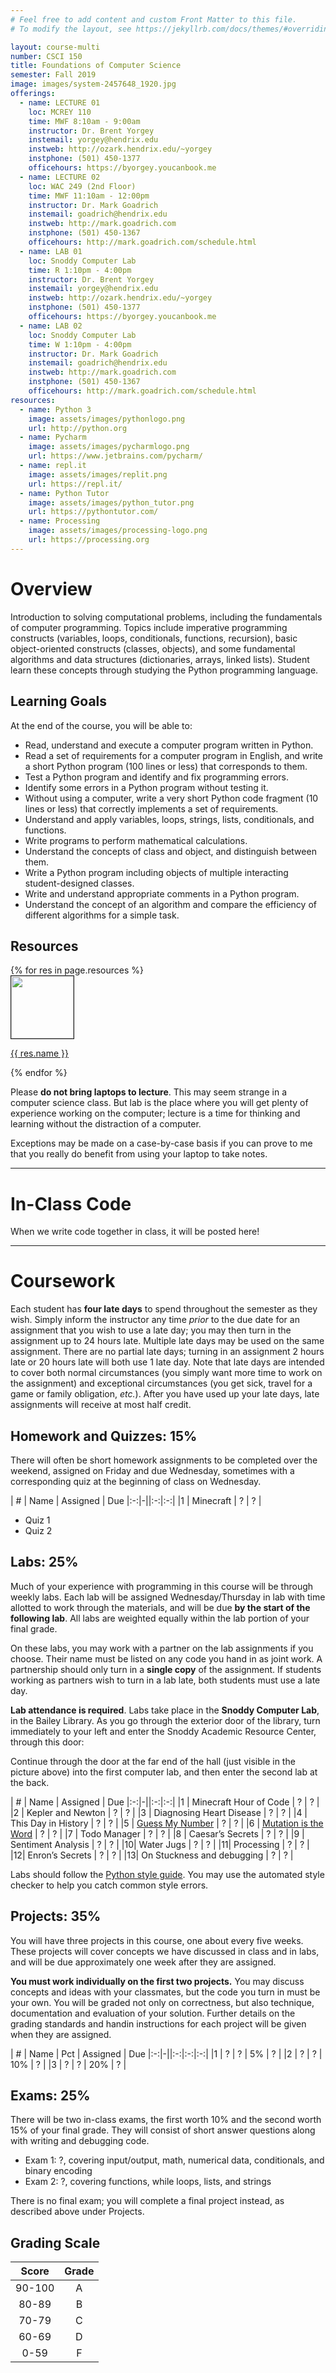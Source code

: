 ```yaml
---
# Feel free to add content and custom Front Matter to this file.
# To modify the layout, see https://jekyllrb.com/docs/themes/#overriding-theme-defaults

layout: course-multi
number: CSCI 150
title: Foundations of Computer Science
semester: Fall 2019
image: images/system-2457648_1920.jpg
offerings:
  - name: LECTURE 01
    loc: MCREY 110
    time: MWF 8:10am - 9:00am
    instructor: Dr. Brent Yorgey
    instemail: yorgey@hendrix.edu
    instweb: http://ozark.hendrix.edu/~yorgey
    instphone: (501) 450-1377
    officehours: https://byorgey.youcanbook.me
  - name: LECTURE 02
    loc: WAC 249 (2nd Floor)
    time: MWF 11:10am - 12:00pm
    instructor: Dr. Mark Goadrich
    instemail: goadrich@hendrix.edu
    instweb: http://mark.goadrich.com
    instphone: (501) 450-1367
    officehours: http://mark.goadrich.com/schedule.html
  - name: LAB 01
    loc: Snoddy Computer Lab
    time: R 1:10pm - 4:00pm
    instructor: Dr. Brent Yorgey
    instemail: yorgey@hendrix.edu
    instweb: http://ozark.hendrix.edu/~yorgey
    instphone: (501) 450-1377
    officehours: https://byorgey.youcanbook.me
  - name: LAB 02
    loc: Snoddy Computer Lab
    time: W 1:10pm - 4:00pm
    instructor: Dr. Mark Goadrich
    instemail: goadrich@hendrix.edu
    instweb: http://mark.goadrich.com
    instphone: (501) 450-1367
    officehours: http://mark.goadrich.com/schedule.html
resources:
  - name: Python 3
    image: assets/images/pythonlogo.png
    url: http://python.org
  - name: Pycharm
    image: assets/images/pycharmlogo.png
    url: https://www.jetbrains.com/pycharm/
  - name: repl.it
    image: assets/images/replit.png
    url: https://repl.it/
  - name: Python Tutor
    image: assets/images/python_tutor.png
    url: https://pythontutor.com/
  - name: Processing
    image: assets/images/processing-logo.png
    url: https://processing.org
---
```


# <a name="description">Overview</a>

Introduction to solving computational problems, including the fundamentals of computer programming. Topics include imperative programming constructs (variables, loops, conditionals, functions, recursion), basic object-oriented constructs (classes, objects), and some fundamental algorithms and data structures (dictionaries, arrays, linked lists). Student learn these concepts through studying the Python programming language.

## <a name="goals">Learning Goals</a>

At the end of the course, you will be able to:

* Read, understand and execute a computer program written in Python.
* Read a set of requirements for a computer program in English, and write a short Python program (100 lines or less) that corresponds to them.
* Test a Python program and identify and fix programming errors.
* Identify some errors in a Python program without testing it.
* Without using a computer, write a very short Python code fragment (10 lines or less) that correctly implements a set of requirements.
* Understand and apply variables, loops, strings, lists, conditionals, and functions.
* Write programs to perform mathematical calculations.
* Understand the concepts of class and object, and distinguish between them.
* Write a Python program including objects of multiple interacting student-designed classes.
* Write and understand appropriate comments in a Python program.
* Understand the concept of an algorithm and compare the efficiency of different algorithms for a simple task.

## <a name="resources">Resources</a>

<div class="row">
{% for res in page.resources %}
<div class="col-md-{{ 12 | divided_by: page.resources.size }}">
<img src="{{site.baseurl}}/{{ res.image }}" height="100" border="1">
<p>
<a href="{{ res.url }}">{{ res.name }}</a><br>
</p>
</div>
{% endfor %}
</div>

Please **do not bring laptops to lecture**. This may seem strange in a computer science class. But lab is the place where you will get plenty of experience working on the computer; lecture is a time for thinking and learning without the distraction of a computer.

Exceptions may be made on a case-by-case basis if you can prove to me that you really do benefit from using your laptop to take notes.

<hr>

# <a name="inclasscode">In-Class Code</a>

When we write code together in class, it will be posted here!

<hr>

# Coursework

Each student has **four late days** to spend throughout the semester as they wish.
Simply inform the instructor any time *prior* to the due date for an assignment
that you wish to use a late day; you may then turn in the assignment up to 24
hours late. Multiple late days may be used on the same assignment. There are no
partial late days; turning in an assignment 2 hours late or 20 hours late will
both use 1 late day. Note that late days are intended to cover both normal
circumstances (you simply want more time to work on the assignment) and
exceptional circumstances (you get sick, travel for a game or family
obligation, *etc.*). After you have used up your late days, late assignments
will receive at most half credit.

## <a name="hwqz">Homework and Quizzes</a>: 15%

There will often be short homework assignments to be completed over the weekend, assigned on Friday and due Wednesday, sometimes with a corresponding quiz at the beginning of class on Wednesday.

| #  | Name | Assigned | Due
|:-:|-||:-:|:-:|
|1 | Minecraft | ? | ? |

* Quiz 1
* Quiz 2

## <a name="labs">Labs</a>: 25%

Much of your experience with programming in this course will be through weekly labs. Each lab will be assigned Wednesday/Thursday in lab with time allotted to work through the materials, and will be due **by the start of the following lab**. All labs are weighted equally within the lab portion of your final grade.

On these labs, you may work with a partner on the lab assignments if you choose. Their name must be listed on any code you hand in as joint work. A partnership should only turn in a **single copy** of the assignment. If students working as partners wish to turn in a lab late, both students must use a late day.

**Lab attendance is required**. Labs take place in the **Snoddy Computer Lab**, in the Bailey Library. As you go through the exterior door of the library, turn immediately to your left and enter the Snoddy Academic Resource Center, through this door:


Continue through the door at the far end of the hall (just visible in the picture above) into the first computer lab, and then enter the second lab at the back.

| #  | Name | Assigned | Due
|:-:|-||:-:|:-:|
|1 | Minecraft Hour of Code | ? | ? |
|2 | Kepler and Newton | ? | ? |
|3 | Diagnosing Heart Disease | ? | ? |
|4 | This Day in History | ? | ? |
|5 | <a href="{{site.baseurl}}/labs/guess.html">Guess My Number</a> | ? | ? |
|6 | <a href="{{site.baseurl}}/labs/doublets.html">Mutation is the Word</a> | ? | ? |
|7 | Todo Manager | ? | ? |
|8 | Caesar’s Secrets | ? | ? |
|9 | Sentiment Analysis | ? | ? |
|10| Water Jugs | ? | ? |
|11| Processing | ? | ? |
|12| Enron’s Secrets | ? | ? |
|13| On Stuckness and debugging | ? | ? |

Labs should follow the [Python style guide](python_style_guide.html). You may use the automated style checker to help you catch common style errors.

## <a name="projects">Projects</a>: 35%

You will have three projects in this course, one about every five weeks. These projects will cover concepts we have discussed in class and in labs, and will be due approximately one week after they are assigned.

**You must work individually on the first two projects.** You may discuss concepts and ideas with your classmates, but the code you turn in must be your own. You will be graded not only on correctness, but also technique, documentation and evaluation of your solution. Further details on the grading standards and handin instructions for each project will be given when they are assigned.

| #  | Name | Pct | Assigned | Due
|:-:|-||:-:|:-:|:-:|
|1 | ? | ? | 5% | ? |
|2 | ? | ? | 10% | ? |
|3 | ? | ? | 20% | ? |

## <a name="exams">Exams</a>: 25%

There will be two in-class exams, the first worth 10% and the second worth 15% of your final grade. They will consist of short answer questions along with writing and debugging code.

* Exam 1: ?, covering input/output, math, numerical data, conditionals, and binary encoding
* Exam 2: ?, covering functions, while loops, lists, and strings

There is no final exam; you will complete a final project instead, as described above under Projects.

## <a name="scale">Grading Scale</a>

| Score  | Grade  |
|:-:|:-:|
| 90-100  | A  |
| 80-89  | B  |
| 70-79  | C  |
| 60-69  | D  |
| 0-59  | F  |

